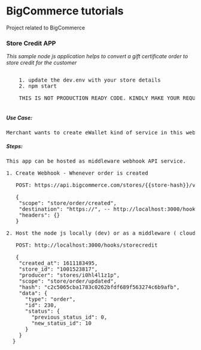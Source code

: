 # BigCommerce tutorials
Project related to BigCommerce 


### Store Credit APP

 *This sample node js application helps to convert a gift certificate order to store credit for the customer*
 
 <pre>
 
    1. update the dev.env with your store details
    2. npm start
    
    THIS IS NOT PRODUCTION READY CODE. KINDLY MAKE YOUR REQUIRED CHANGES AND TEST BEFORE DEPLOYING IT FOR PRODUCTION USE.
    
</pre>

##### Use Case:
<pre>
Merchant wants to create eWallet kind of service in this website. So customers can prepay the wallet and get some discounts to buy stuff using wallet money. In Bigcommerce, store credit can be used as eWallet and this api provides a solution to address this requirement. Here, I converted the gift card certificate order into corresponding eWallet money which the customers can use as payment.
</pre>

##### Steps:
<pre>
This app can be hosted as middleware webhook API service. 

1. Create Webhook - Whenever order is created

   POST: https://api.bigcommerce.com/stores/{{store-hash}}/v2/hooks/
   
   {
    "scope": "store/order/created",
    "destination": "https://<Hosted webhook API URL>", -- http://localhost:3000/hooks/storecredit 
    "headers": {}
   }
 
2. Host the node js locally (dev) or as a middleware ( cloud functions ) to receive the order data and filter gift card certificate order and convert it into store credit. 
 
   POST: http://localhost:3000/hooks/storecredit
 
   {
    "created_at": 1611183495,
    "store_id": "1001523817",
    "producer": "stores/i0hl4l1z1p",
    "scope": "store/order/updated",
    "hash": "c2c5065cba1783c0262bfdf689f563274c6b9afb",
    "data": {
      "type": "order",
      "id": 230,
      "status": {
        "previous_status_id": 0,
        "new_status_id": 10
      }
    }
  }
